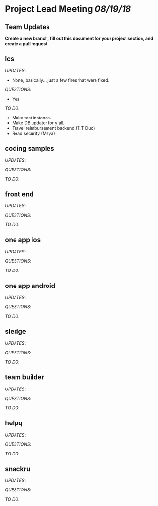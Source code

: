 # Project Lead Meeting *08/19/18*
## Team Updates

**Create a new branch, fill out this document for your project section, and create a pull request**

## lcs

_UPDATES_:
- None, basically... just a few fires that were fixed.

_QUESTIONS_:
- Yes

_TO DO_:
- Make test instance.
- Make DB updater for y'all.
- Travel reimbursement backend (T_T Duc)
- Read security (Maya)

## coding samples

_UPDATES_:

_QUESTIONS_:

_TO DO_:

## front end

_UPDATES_:

_QUESTIONS_:

_TO DO_:

## one app ios

_UPDATES_:

_QUESTIONS_:

_TO DO_:

## one app android

_UPDATES_:

_QUESTIONS_:

_TO DO_:

## sledge

_UPDATES_:

_QUESTIONS_:

_TO DO_:

## team builder

_UPDATES_:

_QUESTIONS_:

_TO DO_:

## helpq

_UPDATES_:

_QUESTIONS_:

_TO DO_:

## snackru

_UPDATES_:

_QUESTIONS_:

_TO DO_:
